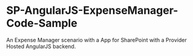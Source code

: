 SP-AngularJS-ExpenseManager-Code-Sample
=======================================

An Expense Manager scenario with a App for SharePoint with a Provider Hosted AngularJS backend.
